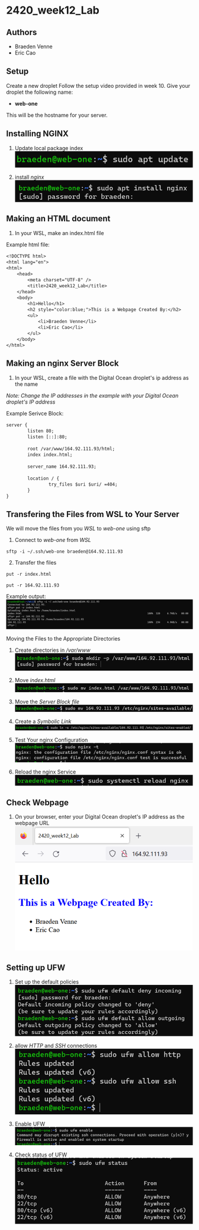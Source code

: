 # 2420_week12_Lab

## Authors
- Braeden Venne
- Eric Cao

## Setup
Create a new droplet
Follow the setup video provided in week 10.
Give your droplet the following name:

- **web-one**

This will be the hostname for your server.

## Installing NGINX
1. Update local package index <br>
   ![picture of apt update command](/images/aptupdate.PNG)
   
2. install *nginx* <br>
    ![picture of install nginx command](/images/installnginx.PNG)


## Making an HTML document
1. In your WSL, make an index.html file

Example html file:
```
<!DOCTYPE html>
<html lang="en">
<html>
    <head>
        <meta charset="UTF-8" />
        <title>2420_week12_Lab</title>
    </head>
    <body>
        <h1>Hello</h1>
        <h2 style="color:blue;">This is a Webpage Created By:</h2>
        <ul>
            <li>Braeden Venne</li>
            <li>Eric Cao</li>
        </ul>
    </body>
</html>
```

## Making an nginx Server Block
1. In your WSL, create a file with the Digital Ocean droplet's ip address as the name

*Note: Change the IP addresses in the example with your Digital Ocean droplet's IP address*

Example Serivce Block:
```
server {
        listen 80;
        listen [::]:80;

        root /var/www/164.92.111.93/html;
        index index.html;

        server_name 164.92.111.93;

        location / {
                try_files $uri $uri/ =404;
        }
} 
```

## Transfering the Files from WSL to  Your Server
We will move the files from you *WSL* to *web-one* using sftp

1. Connect to *web-one* from *WSL*
```
sftp -i ~/.ssh/web-one braeden@164.92.111.93
```

2. Transfer the files
```
put -r index.html
```
```
put -r 164.92.111.93
```
Example output: <br>
![picture of file transfer](/images/transfer-files.PNG)

Moving the Files to the Appropriate Directories

1. Create directories in */var/www* <br>
![picture of making directory](/images/make-dir.PNG)

2. Move *index.html* <br>
![picture of moving index.html](/images/mv-index.PNG)

3. Move the *Server Block file* <br>
![picture of moving the server block](/images/mv-server-block.PNG)

4. Create a *Symbolic Link* <br>
![picture of creating the sym link](/images/symbolic-link.PNG)

5. Test Your nginx Configuration <br>
![picture of nginx config test](/images/test-nginx-config.PNG)

6. Reload the nginx Service <br>
![picture of reloading nginx service](/images/reload-nginx.PNG)

## Check Webpage
1. On your browser, enter your Digital Ocean droplet's IP address as the webpage URL <br>
![picture of webpage](/images/webpage.PNG)

## Setting up UFW
1. Set up the default policies <br>
![picture of default policies](/images/ufw-set-defaults.PNG)

2. allow *HTTP* and *SSH* connections <br>
![picture of allowing connections](/images/allow-http-ssh.PNG)

3. Enable UFW <br>
![picture of enabling UFW](/images/enable-ufw.PNG)

4. Check status of UFW <br>
![picture of UFW status](/images/ufw-status.PNG)
